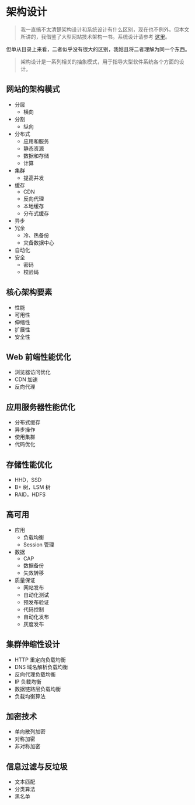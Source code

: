 # 架构设计

> 我一直搞不太清楚架构设计和系统设计有什么区别，现在也不例外。但本文所讲的，我借鉴了大型网站技术架构一书。系统设计请参考 [这里](https://github.com/donnemartin/system-design-primer)。

但单从目录上来看，二者似乎没有很大的区别，我姑且将二者理解为同一个东西。

> 架构设计是一系列相关的抽象模式，用于指导大型软件系统各个方面的设计。


## 网站的架构模式

- 分层
    - 横向
- 分割
    - 纵向
- 分布式
    - 应用和服务
    - 静态资源
    - 数据和存储
    - 计算
- 集群
    - 提高并发
- 缓存
    - CDN
    - 反向代理
    - 本地缓存
    - 分布式缓存
- 异步
- 冗余
    - 冷、热备份
    - 灾备数据中心
- 自动化
- 安全
    - 密码
    - 校验码

## 核心架构要素

- 性能
- 可用性
- 伸缩性
- 扩展性
- 安全性

## Web 前端性能优化

- 浏览器访问优化
- CDN 加速
- 反向代理

## 应用服务器性能优化

- 分布式缓存
- 异步操作
- 使用集群
- 代码优化

## 存储性能优化

- HHD，SSD
- B+ 树，LSM 树
- RAID，HDFS

## 高可用

- 应用
    - 负载均衡
    - Session 管理
- 数据
    - CAP
    - 数据备份
    - 失效转移
- 质量保证
    - 网站发布
    - 自动化测试
    - 预发布验证
    - 代码控制
    - 自动化发布
    - 灰度发布

## 集群伸缩性设计

- HTTP 重定向负载均衡
- DNS 域名解析负载均衡
- 反向代理负载均衡
- IP 负载均衡
- 数据链路层负载均衡
- 负载均衡算法


## 加密技术

- 单向散列加密
- 对称加密
- 非对称加密

## 信息过滤与反垃圾

- 文本匹配
- 分类算法
- 黑名单

